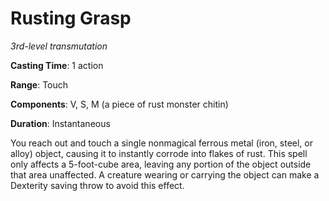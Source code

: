 # Rusting Grasp
*3rd-level transmutation*

**Casting Time**: 1 action

**Range**: Touch

**Components**: V, S, M (a piece of rust monster chitin)

**Duration**: Instantaneous

You reach out and touch a single nonmagical ferrous metal (iron, steel, or alloy) object, causing it to instantly corrode into flakes of rust. This spell only affects a 5-foot-cube area, leaving any portion of the object outside that area unaffected. A creature wearing or carrying the object can make a Dexterity saving throw to avoid this effect.
